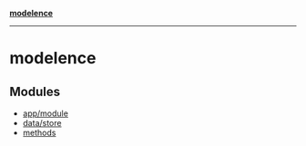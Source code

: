 [**modelence**](README.md)

***

# modelence

## Modules

- [app/module](app/module/README.md)
- [data/store](data/store/README.md)
- [methods](methods/README.md)
